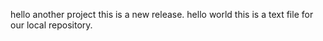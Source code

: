 hello another project
this is a new release.
hello world this is a text file for our local repository.
